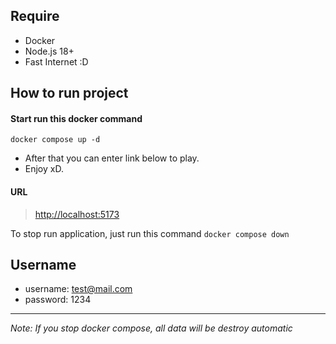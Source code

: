 ## Require
  - Docker
  - Node.js 18+
  - Fast Internet :D

## How to run project
#### Start run this docker command

```docker compose up -d```
 - After that you can enter link below to play.
 - Enjoy xD.

#### URL
>[http://localhost:5173](http://localhost:5173)

To stop run application, just run this command
```docker compose down```


## Username
- username: test@mail.com
- password: 1234

---
*Note: If you stop docker compose, all data will be destroy automatic*